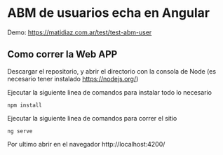 # ABM de usuarios echa en Angular

Demo: https://matidiaz.com.ar/test/test-abm-user

## Como correr la Web APP

Descargar el repositorio, y abrir el directorio con la consola de Node (es necesario tener instalado https://nodejs.org/)

Ejecutar la siguiente linea de comandos para instalar todo lo necesario

`npm install`

Ejecutar la siguiente linea de comandos para correr el sitio

`ng serve`

Por ultimo abrir en el navegador http://localhost:4200/